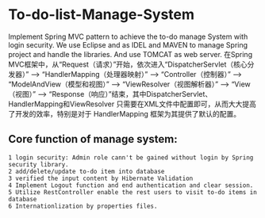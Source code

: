 # To-do-list-Manage-System
Implement Spring MVC pattern to achieve the to-do manage System with login security. We use Eclipse and as IDEL and MAVEN to manage Spring project and handle the libraries. And use TOMCAT as web server.
在Spring MVC框架中，从“Request（请求）”开始，依次进入“DispatcherServlet（核心分发器）” —> “HandlerMapping（处理器映射）” —> “Controller（控制器）” —> “ModelAndView（模型和视图）” —> “ViewResolver（视图解析器）” —> “View（视图）” —> “Response（响应）”结束，其中DispatcherServlet、HandlerMapping和ViewResolver 只需要在XML文件中配置即可，从而大大提高了开发的效率，特别是对于 HandlerMapping 框架为其提供了默认的配置。</br>

Core function of manage system: 
---
    1 login security: Admin role cann't be gained without login by Spring security library.
    2 add/delete/update to-do item into database
    3 verified the input content by Hibernate Validation
    4 Implement Logout function and end authentication and clear session.
    5 Utilize RestController enable the rest users to visit to-do items in database
    6 Internationlization by properties files.
